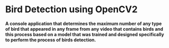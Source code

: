 # Bird Detection using OpenCV2
**A console application that determines the maximum number of any type of bird that appeared in any frame from any video that contains birds and this process based on a model that was trained and designed specifically to perform the process of birds detection.**
